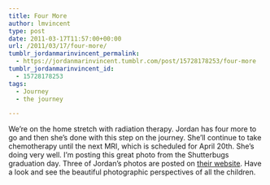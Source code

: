 ```yaml
---
title: Four More
author: lmvincent
type: post
date: 2011-03-17T11:57:00+00:00
url: /2011/03/17/four-more/
tumblr_jordanmarinvincent_permalink:
  - https://jordanmarinvincent.tumblr.com/post/15728178253/four-more
tumblr_jordanmarinvincent_id:
  - 15728178253
tags:
  - Journey
  - the journey

---
```

We&rsquo;re on the home stretch with radiation therapy. Jordan has four more to go and then she&rsquo;s done with this step on the journey. She&rsquo;ll continue to take chemotherapy until the next MRI, which is scheduled for April 20th. She&rsquo;s doing very well. I&rsquo;m posting this great photo from the Shutterbugs graduation day. Three of Jordan&rsquo;s photos are posted on <a href="https://www.pablove.org/shutterbugs/photos/" target="_blank" rel="noopener">their website</a>. Have a look and see the beautiful photographic perspectives of all the children.

<div class="blogger-post-footer">
  <img loading="lazy" width="1" height="1" src="https://blogger.googleusercontent.com/tracker/9039099668816362935-8355302425957234650?l=jordansjourney2.blogspot.com" alt="" />
</div>